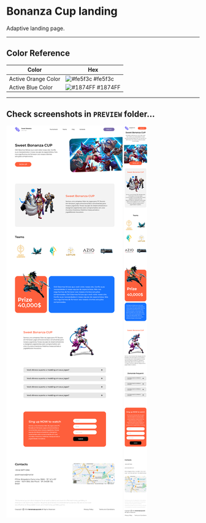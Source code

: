 # Bonanza Cup landing

Adaptive landing page.

---

## Color Reference

| Color            | Hex                                                              |
| ---------------- | ---------------------------------------------------------------- |
| Active Orange Color | ![#fe5f3c](https://via.placeholder.com/10/fe5f3c?text=+) #fe5f3c |
| Active Blue Color | ![#1874FF](https://via.placeholder.com/10/1874FF?text=+) #1874FF |

---

## Check screenshots in `PREVIEW` folder... 

![MainScreenDesktop](./PREVIEW/Desktop.png)
![MainScreenMobile](./PREVIEW/Mobile.png)